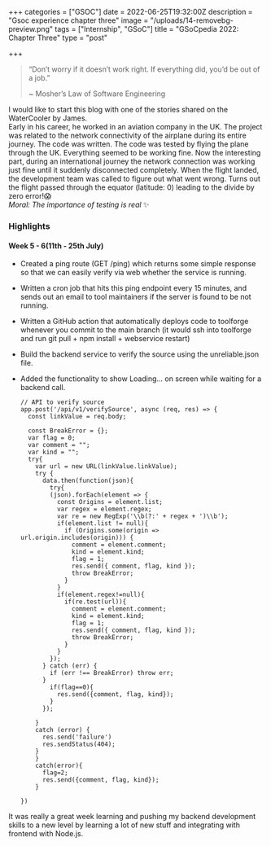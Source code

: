 +++
categories = ["GSOC"]
date = 2022-06-25T19:32:00Z
description = "Gsoc experience chapter three"
image = "/uploads/14-removebg-preview.png"
tags = ["Internship", "GSoC"]
title = "GSoCpedia 2022: Chapter Three"
type = "post"

+++
> “Don’t worry if it doesn’t work right. If everything did, you’d be out of a job.”
>
> \~ Mosher’s Law of Software Engineering

I would like to start this blog with one of the stories shared on the WaterCooler by James.  
Early in his career, he worked in an aviation company in the UK. The project was related to the network connectivity of the airplane during its entire journey. The code was written. The code was tested by flying the plane through the UK. Everything seemed to be working fine. Now the interesting part, during an international journey the network connection was working just fine until it suddenly disconnected completely. When the flight landed, the development team was called to figure out what went wrong. Turns out the flight passed through the equator (latitude: 0) leading to the divide by zero error!😱  
_Moral: The importance of testing is real_ ✨

### Highlights

#### Week 5 - 6(11th - 25th July)

* Created a ping route (GET /ping) which returns some simple response so that we can easily verify via web whether the service is running.
* Written a cron job that hits this ping endpoint every 15 minutes, and sends out an email to tool maintainers if the server is found to be not running.
* Written a GitHub action that automatically deploys code to toolforge whenever you commit to the main branch (it would ssh into toolforge and run git pull + npm install + webservice restart)
* Build the backend service to verify the source using the unreliable.json file.
* Added the functionality to show Loading... on screen while waiting for a backend call.

      // API to verify source
      app.post('/api/v1/verifySource', async (req, res) => {
        const linkValue = req.body;
      
        const BreakError = {};
        var flag = 0;
        var comment = "";
        var kind = "";
        try{
          var url = new URL(linkValue.linkValue);
          try {
            data.then(function(json){
              try{
              (json).forEach(element => {
                const Origins = element.list;
                var regex = element.regex;
                var re = new RegExp('\\b(?:' + regex + ')\\b');
                if(element.list != null){
                  if (Origins.some(origin => url.origin.includes(origin))) {
                    comment = element.comment;
                    kind = element.kind;
                    flag = 1;
                    res.send({ comment, flag, kind });
                    throw BreakError;
                  }
                }
                if(element.regex!=null){
                  if(re.test(url)){
                    comment = element.comment;
                    kind = element.kind;
                    flag = 1;
                    res.send({ comment, flag, kind });
                    throw BreakError;
                  }
                }
              });
            } catch (err) {
              if (err !== BreakError) throw err;
            }
              if(flag==0){
                res.send({comment, flag, kind});
              }
            });
            
          } 
          catch (error) {
            res.send('failure')
            res.sendStatus(404);
          }
          }
          catch(error){
            flag=2;
            res.send({comment, flag, kind});
          }
         
      })

It was really a great week learning and pushing my backend development skills to a new level by learning a lot of new stuff and integrating with frontend with Node.js.